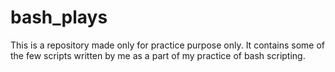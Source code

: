 # bash_plays
This is a repository made only for practice purpose only. It contains some of the few scripts written by me as a part of my practice of bash scripting.
